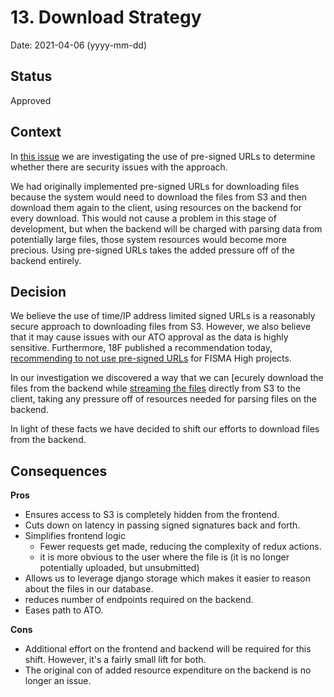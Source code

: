 # 13. Download Strategy

Date: 2021-04-06 (yyyy-mm-dd)

## Status

Approved

## Context

In [this issue](https://github.com/raft-tech/TANF-app/issues/771) we are investigating the use of pre-signed URLs to determine whether there are security issues with the approach.

We had originally implemented pre-signed URLs for downloading files because the system would need to download the files from S3 and then download them again to the client, using resources on the backend for every download. This would not cause a problem in this stage of development, but when the backend will be charged with parsing data from potentially large files, those system resources would become more precious. Using pre-signed URLs takes the added pressure off of the backend entirely.

## Decision

We believe the use of time/IP address limited signed URLs is a reasonably secure approach to downloading files from S3. However, we also believe that it may cause issues with our ATO approval as the data is highly sensitive. Furthermore, 18F published a recommendation today, [recommending to not use pre-signed URLs](https://engineering.18f.gov/security/cloud-services/) for FISMA High projects.

In our investigation we discovered a way that we can [ecurely download the files from the backend while [streaming the files](https://github.com/jschneier/django-storages/blob/master/storages/backends/s3boto3.py#L83) directly from S3 to the client, taking any pressure off of resources needed for parsing files on the backend. 

In light of these facts we have decided to shift our efforts to download files from the backend.

## Consequences

**Pros**
- Ensures access to S3 is completely hidden from the frontend.
- Cuts down on latency in passing signed signatures back and forth.
- Simplifies frontend logic
    - Fewer requests get made, reducing the complexity of redux actions.
    - it is more obvious to the user where the file is (it is no longer potentially uploaded, but unsubmitted)
- Allows us to leverage django storage which makes it easier to reason about the files in our database.
- reduces number of endpoints required on the backend.
- Eases path to ATO.


**Cons**
- Additional effort on the frontend and backend will be required for this shift. However, it's a fairly small lift for both.
- The original con of added resource expenditure on the backend is no longer an issue.
